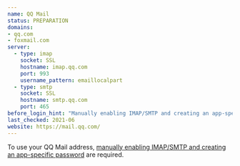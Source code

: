 ```yaml
---
name: QQ Mail
status: PREPARATION
domains:
- qq.com
- foxmail.com
server:
  - type: imap
    socket: SSL
    hostname: imap.qq.com
    port: 993
    username_pattern: emaillocalpart
  - type: smtp
    socket: SSL
    hostname: smtp.qq.com
    port: 465
before_login_hint: "Manually enabling IMAP/SMTP and creating an app-specific password are required."
last_checked: 2021-06
website: https://mail.qq.com/
---
```


To use your QQ Mail address, [manually enabling IMAP/SMTP and creating an app-specific password](https://service.mail.qq.com/cgi-bin/help?subtype=1&id=28&no=331) are required.

